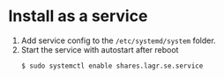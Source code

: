 # Install as a service

1. Add service config to the `/etc/systemd/system` folder.
2. Start the service with autostart after reboot
   ```bash
   $ sudo systemctl enable shares.lagr.se.service
   ```
